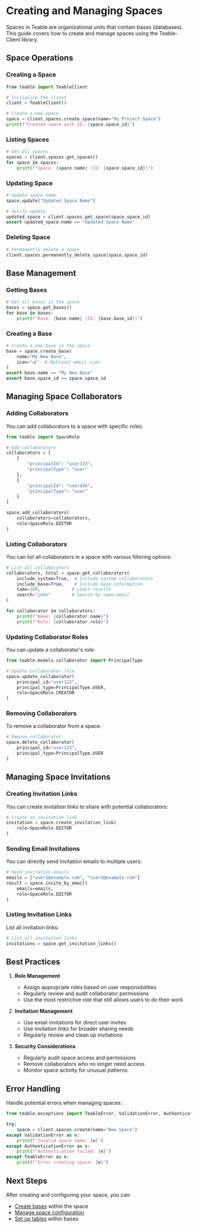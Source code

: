 # Creating and Managing Spaces

Spaces in Teable are organizational units that contain bases (databases). This guide covers how to create and manage spaces using the Teable-Client library.

## Space Operations

### Creating a Space

```python
from teable import TeableClient

# Initialize the client
client = TeableClient()

# Create a new space
space = client.spaces.create_space(name="My Project Space")
print(f"Created space with ID: {space.space_id}")
```

### Listing Spaces

```python
# Get all spaces
spaces = client.spaces.get_spaces()
for space in spaces:
    print(f"Space: {space.name} (ID: {space.space_id})")
```

### Updating Space

```python
# Update space name
space.update("Updated Space Name")

# Verify update
updated_space = client.spaces.get_space(space.space_id)
assert updated_space.name == "Updated Space Name"
```

### Deleting Space

```python
# Permanently delete a space
client.spaces.permanently_delete_space(space.space_id)
```

## Base Management

### Getting Bases

```python
# Get all bases in the space
bases = space.get_bases()
for base in bases:
    print(f"Base: {base.name} (ID: {base.base_id})")
```

### Creating a Base

```python
# Create a new base in the space
base = space.create_base(
    name="My New Base",
    icon="📊"  # Optional emoji icon
)
assert base.name == "My New Base"
assert base.space_id == space.space_id
```

## Managing Space Collaborators

### Adding Collaborators

You can add collaborators to a space with specific roles:

```python
from teable import SpaceRole

# Add collaborators
collaborators = [
    {
        "principalId": "user123",
        "principalType": "user"
    },
    {
        "principalId": "user456",
        "principalType": "user"
    }
]

space.add_collaborators(
    collaborators=collaborators,
    role=SpaceRole.EDITOR
)
```

### Listing Collaborators

You can list all collaborators in a space with various filtering options:

```python
# List all collaborators
collaborators, total = space.get_collaborators(
    include_system=True,  # Include system collaborators
    include_base=True,    # Include base information
    take=100,            # Limit results
    search="john"        # Search by name/email
)

for collaborator in collaborators:
    print(f"Name: {collaborator.name}")
    print(f"Role: {collaborator.role}")
```

### Updating Collaborator Roles

You can update a collaborator's role:

```python
from teable.models.collaborator import PrincipalType

# Update collaborator role
space.update_collaborator(
    principal_id="user123",
    principal_type=PrincipalType.USER,
    role=SpaceRole.CREATOR
)
```

### Removing Collaborators

To remove a collaborator from a space:

```python
# Remove collaborator
space.delete_collaborator(
    principal_id="user123",
    principal_type=PrincipalType.USER
)
```

## Managing Space Invitations

### Creating Invitation Links

You can create invitation links to share with potential collaborators:

```python
# Create an invitation link
invitation = space.create_invitation_link(
    role=SpaceRole.EDITOR
)
```

### Sending Email Invitations

You can directly send invitation emails to multiple users:

```python
# Send invitation emails
emails = ["user1@example.com", "user2@example.com"]
result = space.invite_by_email(
    emails=emails,
    role=SpaceRole.EDITOR
)
```

### Listing Invitation Links

List all invitation links:

```python
# List all invitation links
invitations = space.get_invitation_links()
```

## Best Practices

1. **Role Management**
   - Assign appropriate roles based on user responsibilities
   - Regularly review and audit collaborator permissions
   - Use the most restrictive role that still allows users to do their work

2. **Invitation Management**
   - Use email invitations for direct user invites
   - Use invitation links for broader sharing needs
   - Regularly review and clean up invitations

3. **Security Considerations**
   - Regularly audit space access and permissions
   - Remove collaborators who no longer need access
   - Monitor space activity for unusual patterns

## Error Handling

Handle potential errors when managing spaces:

```python
from teable.exceptions import TeableError, ValidationError, AuthenticationError

try:
    space = client.spaces.create(name="New Space")
except ValidationError as e:
    print(f"Invalid space name: {e}")
except AuthenticationError as e:
    print(f"Authentication failed: {e}")
except TeableError as e:
    print(f"Error creating space: {e}")
```

## Next Steps

After creating and configuring your space, you can:

- [Create bases](../bases/creation.md) within the space
- [Manage space configuration](configuration.md)
- [Set up tables](../tables/creation.md) within bases
